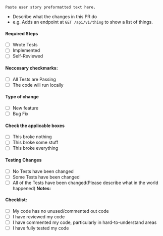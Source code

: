 <!--reference relevant issue(s) here ("Closes #n", etc) as applicable -->
```
Paste user story preformatted text here.
```
- Describe what the changes in this PR do
- e.g. Adds an endpoint at `GET /api/v1/thing` to show a list of things.

#### Required Steps
- [ ] Wrote Tests
- [ ] Implemented
- [ ] Self-Reviewed

#### Neccesary checkmarks:
- [ ] All Tests are Passing
- [ ] The code will run locally

#### Type of change
- [ ] New feature
- [ ] Bug Fix

#### Check the applicable boxes
- [ ] This broke nothing
- [ ] This broke some stuff
- [ ] This broke everything

#### Testing Changes
- [ ] No Tests have been changed
- [ ] Some Tests have been changed
- [ ] All of the Tests have been changed(Please describe what in the world happened)
__Notes:__

#### Checklist:
- [ ] My code has no unused/commented out code
- [ ] I have reviewed my code
- [ ] I have commented my code, particularly in hard-to-understand areas
- [ ] I have fully tested my code
